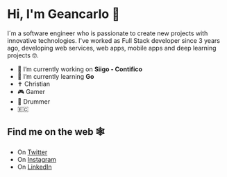 # Hi, I'm Geancarlo 👋

I´m a software engineer who is passionate to create new projects with innovative technologies. I've worked as Full Stack developer since 3 years ago, developing web services, web apps, mobile apps and deep learning projects 🤓.
<!--
**gcmurillo/gcmurillo** is a ✨ _special_ ✨ repository because its `README.md` (this file) appears on your GitHub profile.
Here are some ideas to get you started:
-->

- 🔭 I’m currently working on **Siigo - Contifico**
- 🌱 I’m currently learning **Go**
- ✝️ Christian 
- 🎮 Gamer
- 🥁 Drummer
- 🇪🇨
<!-- - 👯 I’m looking to collaborate on ... 
- 🤔 I’m looking for help with ...
- 💬 Ask me about ...
- 📫 How to reach me: ...
- 😄 Pronouns: ... 
- ⚡ Fun fact: ...
-->

## Find me on the web 🕸️
* On [Twitter](https://twitter.com/geanmurillo)  
* On [Instagram](https://www.instagram.com/geancarlomurillo/)
* On [LinkedIn](https://www.linkedin.com/in/geancarlo-murillo-mendoza-409829117/)
